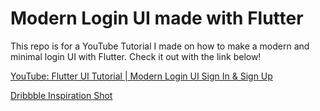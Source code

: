 # Modern Login UI made with Flutter

This repo is for a YouTube Tutorial I made on how to make a modern and minimal login UI with Flutter. Check it out with the link below! 

[YouTube: Flutter UI Tutorial | Modern Login UI Sign In & Sign Up](https://youtu.be/Ng6e3oP_8Ec)

[Dribbble Inspiration Shot](https://dribbble.com/shots/10951968-Real-Estate-Network)

